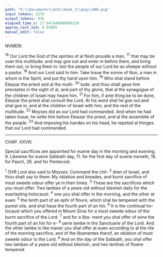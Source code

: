 ```yaml
---
path: "E:\\Documents\\drb\\book_1\\png\\400.png"
input_tokens: 2270
output_tokens: 936
elapsed_time_s: 17.047840600000228
approx_cost_usd: 0.02085
manual_edit: false
---
```

[^1]: Temporal princes are also pastors, or shepherds of the people: but this made not Iosue su- preme in spiri- tual causes. For it is clere in the next lines that he had but part of Moy- ses glorie, or office, and that was to be tem- poral prince, Eleazar being chief in causes spiritual, before whom and the multitude he was ordained Duke, but Elea- zar consulted God for him, and directed his prin cipal actions, called here his going out, and going in.

NVMERI.

<sup>16</sup> Our Lord the God of the spirites of al flesh prouide a man, <sup>17</sup> that may be ouer this multitude: and may goe out and enter in before them, and bring them out, or bring them in: lest the people of our Lord be as sheepe without a pastor. <sup>18</sup> And our Lord said to him: Take Iosue the sonne of Nun, a man in whom is the Spirit, and put thy hand vpon him. <sup>19</sup> Who shal stand before Eleazar the priest and al the multi- <sup>20</sup> tude: and thou shalt geue him preceptes in the sight of al, and part of thy glorie, that al the synagogue of the children of Israel may heare him. <sup>21</sup> For him, if anie thing be to be done, Eleazar the priest shal consult the Lord. At his word shal he goe out and shal goe in, and al the children of Israel with him, and the rest of the multitude. <sup>22</sup> Moyses did as our Lord had commanded. And when he had taken Iosue, he sette him before Eleazar the priest, and al the assemblie of the people. <sup>23</sup> And imposing his handes on his head, he repeted al thinges that our Lord had commanded.

<hr>

CHAP. XXVIII.

Special sacrifices are appointed for euerie day in the morning and euening. 9. Likewise for euerie Sabbath day, 11. for the first day of euerie moneth, 16. for Pasch, 26. and for Pentecost.

<sup>1</sup> OVR Lord also said to Moyses: Command the chil- <sup>2</sup> dren of Israel, and thou shalt say to them: My oblation and breades, and burnt sacrifice of most sweete odour offer ye in their times. <sup>3</sup> These are the sacrifices which you must offer: Two lambes of a yeare old without blemish daily for the euerlasting holocaust: <sup>4</sup> one you shal offer in the morning, and the other at euen: <sup>5</sup> the tenth part of an ephi of floure, which shal be tempered with the purest oile, and shal haue the fourth part of an hin. <sup>6</sup> It is the continual ho- locaust which you offered in Mount Sinai for a most sweete odour of the burnt sacrifice of the Lord. <sup>7</sup> and for a liba- ment you shal offer of wine the fourth part of an hin for e- <sup>8</sup> uerie lambe in the Sanctuarie of the Lord. And the other lambe in like maner you shal offer at euen according to al the rite of the morning sacrifice, and of the libamentes therof, an oblation of most sweete odour to the Lord. <sup>9</sup> And on the day of the Sabbath, you shal offer two lambes of a yeare old without blemish, and two tenthes of flowre tempered

[^2]: Varietie of Sacrifices for diuers times.

[^3]: Euerie day twise.

[^4]: On the Sab- bath day.
